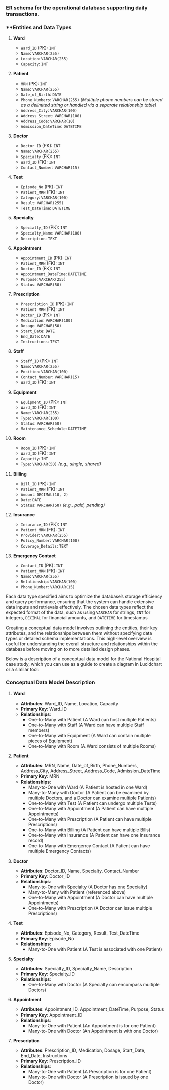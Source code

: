 
### **ER schema for the operational database supporting daily transactions.**  

### **Entities and Data Types           

1. **Ward**
   - `Ward_ID` (PK): `INT`
   - `Name`: `VARCHAR(255)`
   - `Location`: `VARCHAR(255)`
   - `Capacity`: `INT`

2. **Patient**
   - `MRN` (PK): `INT`
   - `Name`: `VARCHAR(255)`
   - `Date_of_Birth`: `DATE`
   - `Phone_Numbers`: `VARCHAR(255)`  *(Multiple phone numbers can be stored as a delimited string or handled via a separate relationship table)*
   - `Address_City`: `VARCHAR(100)`
   - `Address_Street`: `VARCHAR(100)`
   - `Address_Code`: `VARCHAR(10)`
   - `Admission_DateTime`: `DATETIME`

3. **Doctor**
   - `Doctor_ID` (PK): `INT`
   - `Name`: `VARCHAR(255)`
   - `Specialty` (FK): `INT`
   - `Ward_ID` (FK): `INT`
   - `Contact_Number`: `VARCHAR(15)`

4. **Test**
   - `Episode_No` (PK): `INT`
   - `Patient_MRN` (FK): `INT`
   - `Category`: `VARCHAR(100)`
   - `Result`: `VARCHAR(255)`
   - `Test_DateTime`: `DATETIME`

5. **Specialty**
   - `Specialty_ID` (PK): `INT`
   - `Specialty_Name`: `VARCHAR(100)`
   - `Description`: `TEXT`

6. **Appointment**
   - `Appointment_ID` (PK): `INT`
   - `Patient_MRN` (FK): `INT`
   - `Doctor_ID` (FK): `INT`
   - `Appointment_DateTime`: `DATETIME`
   - `Purpose`: `VARCHAR(255)`
   - `Status`: `VARCHAR(50)`

7. **Prescription**
   - `Prescription_ID` (PK): `INT`
   - `Patient_MRN` (FK): `INT`
   - `Doctor_ID` (FK): `INT`
   - `Medication`: `VARCHAR(100)`
   - `Dosage`: `VARCHAR(50)`
   - `Start_Date`: `DATE`
   - `End_Date`: `DATE`
   - `Instructions`: `TEXT`

8. **Staff**
   - `Staff_ID` (PK): `INT`
   - `Name`: `VARCHAR(255)`
   - `Position`: `VARCHAR(100)`
   - `Contact_Number`: `VARCHAR(15)`
   - `Ward_ID` (FK): `INT`

9. **Equipment**
   - `Equipment_ID` (PK): `INT`
   - `Ward_ID` (FK): `INT`
   - `Name`: `VARCHAR(255)`
   - `Type`: `VARCHAR(100)`
   - `Status`: `VARCHAR(50)`
   - `Maintenance_Schedule`: `DATETIME`

10. **Room**
    - `Room_ID` (PK): `INT`
    - `Ward_ID` (FK): `INT`
    - `Capacity`: `INT`
    - `Type`: `VARCHAR(50)` *(e.g., single, shared)*

11. **Billing**
    - `Bill_ID` (PK): `INT`
    - `Patient_MRN` (FK): `INT`
    - `Amount`: `DECIMAL(10, 2)`
    - `Date`: `DATE`
    - `Status`: `VARCHAR(50)` *(e.g., paid, pending)*

12. **Insurance**
    - `Insurance_ID` (PK): `INT`
    - `Patient_MRN` (FK): `INT`
    - `Provider`: `VARCHAR(255)`
    - `Policy_Number`: `VARCHAR(100)`
    - `Coverage_Details`: `TEXT`

13. **Emergency Contact**
    - `Contact_ID` (PK): `INT`
    - `Patient_MRN` (FK): `INT`
    - `Name`: `VARCHAR(255)`
    - `Relationship`: `VARCHAR(100)`
    - `Phone_Number`: `VARCHAR(15)`

Each data type specified aims to optimize the database’s storage efficiency and query performance, ensuring that the system can handle extensive data inputs and retrievals effectively. The chosen data types reflect the expected format of the data, such as using `VARCHAR` for strings, `INT` for integers, `DECIMAL` for financial amounts, and `DATETIME` for timestamps


Creating a conceptual data model involves outlining the entities, their key attributes, and the relationships between them without specifying data types or detailed schema implementations. This high-level overview is useful for understanding the overall structure and relationships within the database before moving on to more detailed design phases. 

Below is a description of a conceptual data model for the National Hospital case study, which you can use as a guide to create a diagram in Lucidchart or a similar tool:

### **Conceptual Data Model Description**

1. **Ward**
   - **Attributes**: Ward_ID, Name, Location, Capacity
   - **Primary Key**: Ward_ID
   - **Relationships**:
     - One-to-Many with Patient (A Ward can host multiple Patients)
     - One-to-Many with Staff (A Ward can have multiple Staff members)
     - One-to-Many with Equipment (A Ward can contain multiple pieces of Equipment)
     - One-to-Many with Room (A Ward consists of multiple Rooms)

2. **Patient**
   - **Attributes**: MRN, Name, Date_of_Birth, Phone_Numbers, Address_City, Address_Street, Address_Code, Admission_DateTime
   - **Primary Key**: MRN
   - **Relationships**:
     - Many-to-One with Ward (A Patient is hosted in one Ward)
     - Many-to-Many with Doctor (A Patient can be examined by multiple Doctors, and a Doctor can examine multiple Patients)
     - One-to-Many with Test (A Patient can undergo multiple Tests)
     - One-to-Many with Appointment (A Patient can have multiple Appointments)
     - One-to-Many with Prescription (A Patient can have multiple Prescriptions)
     - One-to-Many with Billing (A Patient can have multiple Bills)
     - One-to-Many with Insurance (A Patient can have one Insurance record)
     - One-to-Many with Emergency Contact (A Patient can have multiple Emergency Contacts)

3. **Doctor**
   - **Attributes**: Doctor_ID, Name, Specialty, Contact_Number
   - **Primary Key**: Doctor_ID
   - **Relationships**:
     - Many-to-One with Specialty (A Doctor has one Specialty)
     - Many-to-Many with Patient (referenced above)
     - One-to-Many with Appointment (A Doctor can have multiple Appointments)
     - One-to-Many with Prescription (A Doctor can issue multiple Prescriptions)

4. **Test**
   - **Attributes**: Episode_No, Category, Result, Test_DateTime
   - **Primary Key**: Episode_No
   - **Relationships**:
     - Many-to-One with Patient (A Test is associated with one Patient)

5. **Specialty**
   - **Attributes**: Specialty_ID, Specialty_Name, Description
   - **Primary Key**: Specialty_ID
   - **Relationships**:
     - One-to-Many with Doctor (A Specialty can encompass multiple Doctors)

6. **Appointment**
   - **Attributes**: Appointment_ID, Appointment_DateTime, Purpose, Status
   - **Primary Key**: Appointment_ID
   - **Relationships**:
     - Many-to-One with Patient (An Appointment is for one Patient)
     - Many-to-One with Doctor (An Appointment is with one Doctor)

7. **Prescription**
   - **Attributes**: Prescription_ID, Medication, Dosage, Start_Date, End_Date, Instructions
   - **Primary Key**: Prescription_ID
   - **Relationships**:
     - Many-to-One with Patient (A Prescription is for one Patient)
     - Many-to-One with Doctor (A Prescription is issued by one Doctor)







